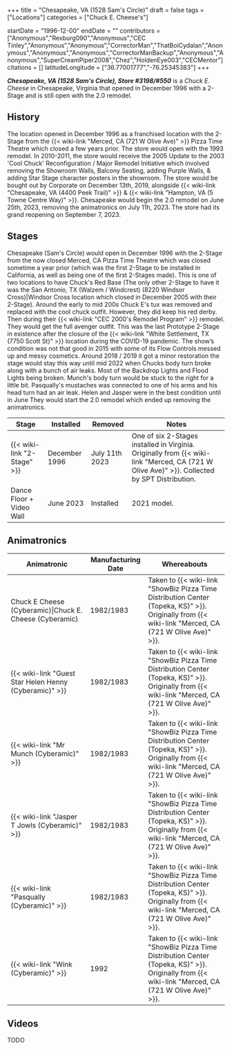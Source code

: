 +++
title = "Chesapeake, VA (1528 Sam's Circle)"
draft = false
tags = ["Locations"]
categories = ["Chuck E. Cheese's"]


startDate = "1996-12-00"
endDate = ""
contributors = ["Anonymous","Rexburg090","Anonymous","CEC Tinley","Anonymous","Anonymous","CorrectorMan","ThatBoiCydalan","Anonymous","Anonymous","Anonymous","CorrectorManBackup","Anonymous","Anonymous","SuperCreamPiper2008","Chez","HoldenEye003","CECMentor"]
citations = []
latitudeLongitude = ["36.77001777","-76.25345383"]
+++

***Chesapeake, VA (1528 Sam's Circle), Store #3198/#550*** is a *Chuck E. Cheese* in Chesapeake, Virginia that opened in December 1996 with a 2-Stage and is still open with the 2.0 remodel.

## History

The location opened in December 1996 as a franchised location with the 2-Stage from the {{< wiki-link "Merced, CA (721 W Olive Ave)" >}} Pizza Time Theatre which closed a few years prior. The store would open with the 1993 remodel. In 2010-2011, the store would receive the 2005 Update to the 2003 'Cool Chuck' Reconfiguration / Major Remodel Initiative which involved removing the Showroom Walls, Balcony Seating, adding Purple Walls, &amp; adding Star Stage character posters in the showroom. The store would be bought out by Corporate on December 13th, 2019, alongside {{< wiki-link "Chesapeake, VA (4400 Peek Trail)" >}} &amp; {{< wiki-link "Hampton, VA (5 Towne Centre Way)" >}}. Chesapeake would begin the 2.0 remodel on June 25th, 2023, removing the animatronics on July 11h, 2023. The store had its grand reopening on September 7, 2023.

## Stages

Chesapeake (Sam's Circle) would open in December 1996 with the 2-Stage from the now closed Merced, CA Pizza Time Theatre which was closed sometime a year prior (which was the first 2-Stage to be installed in California, as well as being one of the first 2-Stages made). This is one of two locations to have Chuck's Red Base (The only other 2-Stage to have it was the San Antonio, TX (Walzem / Windcrest) (8220 Windsor Cross)|Windsor Cross location which closed in December 2005 with their 2-Stage). Around the early to mid 200s Chuck E's tux was removed and replaced with the cool chuck outfit. However, they did keep his red derby. Then during their {{< wiki-link "CEC 2000's Remodel Program" >}} remodel. They would get the full avenger outfit. This was the last Prototype 2-Stage in existence after the closure of the {{< wiki-link "White Settlement, TX (7750 Scott St)" >}} location during the COVID-19 pandemic. The show’s condition was not that good in 2015 with some of its Flow Controls messed up and messy cosmetics. Around 2018 / 2019 it got a minor restoration the stage would stay this way until mid 2022 when Chucks body turn broke along with a bunch of air leaks. Most of the Backdrop Lights and Flood Lights being broken. Munch's body turn would be stuck to the right for a little bit. Pasqually's mustaches was connected to one of his arms and his head turn had an air leak. Helen and Jasper were in the best condition until in June They would start the 2.0 remodel which ended up removing the animatronics.

| Stage                             | Installed     | Removed        | Notes                                                                                                                                             |
|-----------------------------------|---------------|----------------|---------------------------------------------------------------------------------------------------------------------------------------------------|
| {{< wiki-link "2-Stage" >}} | December 1996 | July 11th 2023 | One of six 2-Stages installed in Virginia. Originally from {{< wiki-link "Merced, CA (721 W Olive Ave)" >}}. Collected by SPT Distribution. |
| Dance Floor + Video Wall          | June 2023     | Installed      | 2021 model.                                                                                                                                       |

## Animatronics

| Animatronic                                                  | Manufacturing Date | Whereabouts                                                                                                                                                     |
|--------------------------------------------------------------|--------------------|-----------------------------------------------------------------------------------------------------------------------------------------------------------------|
| Chuck E Cheese (Cyberamic)\|Chuck E. Cheese (Cyberamic)      | 1982/1983          | Taken to {{< wiki-link "ShowBiz Pizza Time Distribution Center (Topeka, KS)" >}}. Originally from {{< wiki-link "Merced, CA (721 W Olive Ave)" >}}. |
| {{< wiki-link "Guest Star Helen Henny (Cyberamic)" >}} | 1982/1983          | Taken to {{< wiki-link "ShowBiz Pizza Time Distribution Center (Topeka, KS)" >}}. Originally from {{< wiki-link "Merced, CA (721 W Olive Ave)" >}}. |
| {{< wiki-link "Mr Munch (Cyberamic)" >}}               | 1982/1983          | Taken to {{< wiki-link "ShowBiz Pizza Time Distribution Center (Topeka, KS)" >}}. Originally from {{< wiki-link "Merced, CA (721 W Olive Ave)" >}}. |
| {{< wiki-link "Jasper T Jowls (Cyberamic)" >}}         | 1982/1983          | Taken to {{< wiki-link "ShowBiz Pizza Time Distribution Center (Topeka, KS)" >}}. Originally from {{< wiki-link "Merced, CA (721 W Olive Ave)" >}}. |
| {{< wiki-link "Pasqually (Cyberamic)" >}}              | 1982/1983          | Taken to {{< wiki-link "ShowBiz Pizza Time Distribution Center (Topeka, KS)" >}}. Originally from {{< wiki-link "Merced, CA (721 W Olive Ave)" >}}. |
| {{< wiki-link "Wink (Cyberamic)" >}}                   | 1992               | Taken to {{< wiki-link "ShowBiz Pizza Time Distribution Center (Topeka, KS)" >}}. Originally from {{< wiki-link "Merced, CA (721 W Olive Ave)" >}}. |

## Videos

TODO